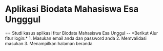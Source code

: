 <H1>Aplikasi Biodata Mahasiswa Esa Ungggul</H1>
==
Studi kasus aplikasi fitur Biodata Mahasiswa Esa Unggul
--
*Berikut Alur fitur login:*
1. Masukan email anda dan password anda
2. Memvalidasi masukan
3. Menampilkan halaman beranda
